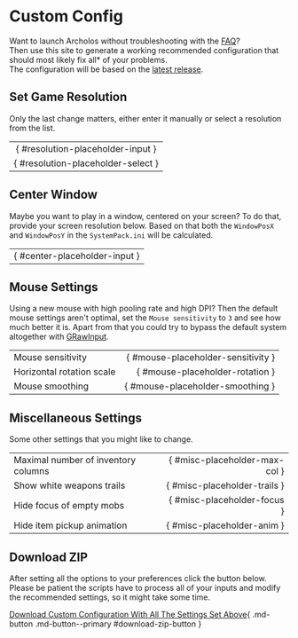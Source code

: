 # Custom Config

Want to launch Archolos without troubleshooting with the [FAQ](technical_faq.en.md)?   
Then use this site to generate a working recommended configuration that should most likely fix all* of your problems.  
The configuration will be based on the [latest release](https://github.com/Made-by-HRY/Gothic-Stash/releases/latest/).


## Set Game Resolution

Only the last change matters, either enter it manually or select a resolution from the list.

|                                        |
|:--------------------------------------:|
| [](){ #resolution-placeholder-input }  |
| [](){ #resolution-placeholder-select } |


## Center Window

Maybe you want to play in a window, centered on your screen? To do that, provide your screen resolution below. 
Based on that both the `WindowPosX` and `WindowPosY` in the `SystemPack.ini` will be calculated.

|                                   |
|:---------------------------------:|
| [](){ #center-placeholder-input } |


## Mouse Settings

Using a new mouse with high pooling rate and high DPI? Then the default mouse settings aren't optimal, 
set the `Mouse sensitivity` to `3` and see how much better it is. Apart from that you could try to bypass the default system 
altogether with [GRawInput](https://github.com/SaiyansKing/GRawInput/releases/latest).

|                           |                                        |
|:--------------------------|---------------------------------------:|
| Mouse sensitivity         | [](){ #mouse-placeholder-sensitivity } |
| Horizontal rotation scale |    [](){ #mouse-placeholder-rotation } |
| Mouse smoothing           |   [](){ #mouse-placeholder-smoothing } |


## Miscellaneous Settings

Some other settings that you might like to change.

|                                     |                                   |
|:------------------------------------|----------------------------------:|
| Maximal number of inventory columns | [](){ #misc-placeholder-max-col } |
| Show white weapons trails           |  [](){ #misc-placeholder-trails } |
| Hide focus of empty mobs            |   [](){ #misc-placeholder-focus } |
| Hide item pickup animation          |    [](){ #misc-placeholder-anim } |


## Download ZIP

After setting all the options to your preferences click the button below.  
Please be patient the scripts have to process all of your inputs and modify the recommended settings, 
so it might take some time.

[Download Custom Configuration With All The Settings Set Above](#download-zip){ .md-button .md-button--primary #download-zip-button }  

<!--suppress ALL warnings / errors -->
<script src="https://cdnjs.cloudflare.com/ajax/libs/jszip/3.10.1/jszip.js" integrity="sha512-3FKAKNDHbfUwAgW45wNAvfgJDDdNoTi5PZWU7ak3Xm0X8u0LbDBWZEyPklRebTZ8r+p0M2KIJWDYZQjDPyYQEA==" crossorigin="anonymous" referrerpolicy="no-referrer"></script>
<script src="https://cdnjs.cloudflare.com/ajax/libs/FileSaver.js/2.0.5/FileSaver.js" integrity="sha512-B+gr+zLWg81qxVwvtYwKrmjvQtZKD/GGFF7jD80OfzbqFw+NsbS5faEqpCO7Q7oRw1bYi0+WLJf54j8Vm7NADw==" crossorigin="anonymous" referrerpolicy="no-referrer"></script>
<script src="../../assets/javascripts/archolos_custom_config.js"></script>